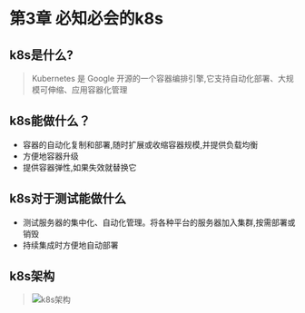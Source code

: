 # 第3章 必知必会的k8s

## k8s是什么?

 > Kubernetes 是 Google 开源的一个容器编排引擎,它支持自动化部署、大规模可伸缩、应用容器化管理

## k8s能做什么？

+ 容器的自动化复制和部署,随时扩展或收缩容器规模,并提供负载均衡
+ 方便地容器升级
+ 提供容器弹性,如果失效就替换它

## k8s对于测试能做什么

+ 测试服务器的集中化、自动化管理。将各种平台的服务器加入集群,按需部署或销毁
+ 持续集成时方便地自动部署

## k8s架构

> ![k8s架构](https://i.loli.net/2019/06/02/5cf387e0a031733995.jpg)
